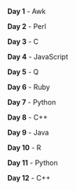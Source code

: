 **Day 1** - Awk

**Day 2** - Perl

**Day 3** - C

**Day 4** - JavaScript

**Day 5** - Q

**Day 6** - Ruby

**Day 7** - Python

**Day 8** - C++

**Day 9** - Java

**Day 10** - R

**Day 11** - Python

**Day 12** - C++
